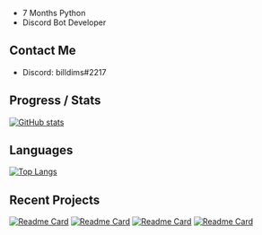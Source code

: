 - 7 Months Python
- Discord Bot Developer

## Contact Me
- Discord: billdims#2217

## Progress / Stats
[![GitHub stats](https://github-readme-stats.vercel.app/api?username=billdims&count_private=False)](https://github.com/billdims/github-readme-stats)

## Languages
[![Top Langs](https://github-readme-stats.vercel.app/api/top-langs/?username=billdims&layout=compact)](https://github.com/billdims/github-readme-stats)

## Recent Projects
[![Readme Card](https://github-readme-stats.vercel.app/api/pin/?username=billdims&repo=Cookie)](https://github.com/billdims/github-readme-stats)
[![Readme Card](https://github-readme-stats.vercel.app/api/pin/?username=billdims&repo=Mercury)](https://github.com/billdims/github-readme-stats)
[![Readme Card](https://github-readme-stats.vercel.app/api/pin/?username=billdims&repo=StatusLooping)](https://github.com/billdims/github-readme-stats)
[![Readme Card](https://github-readme-stats.vercel.app/api/pin/?username=billdims&repo=Zeus)](https://github.com/billdims/github-readme-stats)
